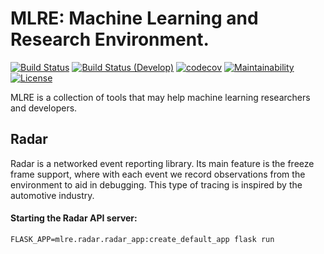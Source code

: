 # MLRE: Machine Learning and Research Environment.
[![Build Status](https://travis-ci.org/cabrust/mlre.svg?branch=master)](https://travis-ci.com/cabrust/mlre)
[![Build Status (Develop)](https://travis-ci.org/cabrust/mlre.svg?branch=develop)](https://travis-ci.com/cabrust/mlre)
[![codecov](https://codecov.io/gh/cabrust/mlre/branch/master/graph/badge.svg)](https://codecov.io/gh/cabrust/mlre)
[![Maintainability](https://api.codeclimate.com/v1/badges/fce3f41be52403aaa260/maintainability)](https://codeclimate.com/github/cabrust/mlre/maintainability)
[![License](https://img.shields.io/badge/License-BSD%203--Clause-blue.svg)](https://opensource.org/licenses/BSD-3-Clause)

MLRE is a collection of tools that may help machine learning researchers and developers.

## Radar
Radar is a networked event reporting library. Its main feature is the freeze frame support, where with each event we record observations from the environment to aid in debugging. This type of tracing is inspired by the automotive industry.

#### Starting the Radar API server:
``` shell script
FLASK_APP=mlre.radar.radar_app:create_default_app flask run
```
